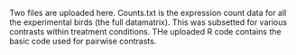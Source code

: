 Two files are uploaded here. Counts.txt is the expression count data for all the experimental birds (the full datamatrix). This was subsetted for various contrasts within treatment conditions. THe uploaded R code contains the basic code used for pairwise contrasts.
